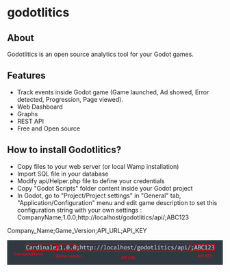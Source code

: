 # godotlitics

## About
Godotlitics is an open source analytics tool for your Godot games.

## Features
- Track events inside Godot game (Game launched, Ad showed, Error detected, Progression, Page viewed).
- Web Dashboard
- Graphs
- REST API
- Free and Open source

## How to install Godotlitics?
- Copy files to your web server (or local Wamp installation)
- Import SQL file in your database
- Modify api/Helper.php file to define your credentials
- Copy "Godot Scripts" folder content inside your Godot project
- In Godot, go to "Project/Project settings" in "General" tab, "Application/Configuration" menu and edit game description to set this configuration string with your own settings :
CompanyName;1.0.0;http://localhost/godotlitics/api/;ABC123

Company_Name;Game_Version;API_URL;API_KEY

![Image](configuration-string.png "Configuration")
